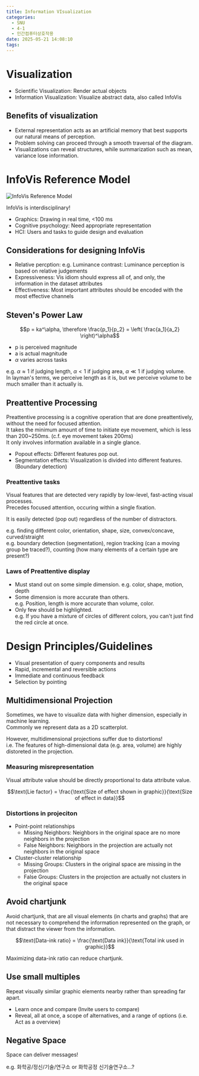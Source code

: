 ```yaml
---
title: Information VIsualization
categories:
  - SNU
  - 4-1
  - 인간컴퓨터상호작용
date: 2025-05-21 14:08:10
tags:
---
```


# Visualization

- Scientific Visualization: Render actual objects
- Information Visualization: Visualize abstract data, also called InfoVis

## Benefits of visualization

- External representation acts as an artificial memory that best supports our natural means of perception.
- Problem solving can proceed through a smooth traversal of the diagram.
- Visualizations can reveal structures, while summarization such as mean, variance lose information.

# InfoVis Reference Model

![InfoVis Reference Model](infovis_reference_model.png)

InfoVis is interdisciplinary!

- Graphics: Drawing in real time, <100 ms
- Cognitive psychology: Need appropriate representation
- HCI: Users and tasks to guide design and evaluation

## Considerations for designing InfoVis

- Relative percption: e.g. Luminance contrast: Luminance perception is based on relative judgements
- Expressiveness: Vis idiom should express all of, and only, the information in the dataset attributes
- Effectiveness: Most important attributes should be encoded with the most effective channels

## Steven's Power Law

$$p = ka^\alpha, \therefore \frac{p_1}{p_2} = \left( \frac{a_1}{a_2} \right)^\alpha$$

- p is perceived magnitude
- a is actual magnitude
- $\alpha$ varies across tasks

e.g. $\alpha \approx 1$ if judging length, $\alpha < 1$ if judging area, $\alpha \ll 1$ if judging volume.  
In layman's terms, we perceive length as it is, but we perceive volume to be much smaller than it actually is.

## Preattentive Processing

Preattentive processing is a cognitive operation that are done preattentively, without the need for focused attention.  
It takes the minimum amount of time to initiate eye movement, which is less than 200~250ms. (c.f. eye movement takes 200ms)  
It only involves information available in a single glance.

- Popout effects: Different features pop out.
- Segmentation effects: Visualization is divided into different features. (Boundary detection)

### Preattentive tasks

Visual features that are detected very rapidly by low-level, fast-acting visual processes.  
Precedes focused attention, occuring within a single fixation.

It is easily detected (pop out) regardless of the number of distractors.

e.g. finding different color, orientation, shape, size, convex/concave, curved/straight  
e.g. boundary detection (segmentation), region tracking (can a moving group be traced?), counting (how many elements of a certain type are present?)

### Laws of Preattentive display

- Must stand out on some simple dimension. e.g. color, shape, motion, depth
- Some dimension is more accurate than others.  
  e.g. Position, length is more accurate than volume, color.
- Only few should be highlighted.  
  e.g. If you have a mixture of circles of different colors, you can't just find the red circle at once.

# Design Principles/Guidelines

- Visual presentation of query components and results
- Rapid, incremental and reversible actions
- Immediate and continuous feedback
- Selection by pointing

## Multidimensional Projection

Sometimes, we have to visualize data with higher dimension, especially in machine learning.  
Commonly we represent data as a 2D scatterplot.

However, multidimensional projections suffer due to distortions!  
i.e. The features of high-dimensional data (e.g. area, volume) are highly distoreted in the projection.

### Measuring misrepresentation

Visual attribute value should be directly proportional to data attribute value.

$$\text{Lie factor} = \frac{\text{Size of effect shown in graphic}}{\text{Size of effect in data}}$$

### Distortions in projeciton

- Point-point relationships
  - Missing Neighbors: Neighbors in the original space are no more neighbors in the projection
  - False Neighbors: Neighbors in the projection are actually not neighbors in the original space
- Cluster-cluster relationship
  - Missing Groups: Clusters in the original space are missing in the projection
  - False Groups: Clusters in the projection are actually not clusters in the original space

## Avoid chartjunk

Avoid chartjunk, that are all visual elements (in charts and graphs) that are not necessary to comprehend the information represented on the graph, or that distract the viewer from the information.

$$\text{Data-ink ratio} = \frac{\text{Data ink}}{\text{Total ink used in graphic}}$$

Maximizing data-ink ratio can reduce chartjunk.

## Use small multiples

Repeat visually similar graphic elements nearby rather than spreading far apart.

- Learn once and compare (Invite users to compare)
- Reveal, all at once, a scope of alternatives, and a range of options (i.e. Act as a overview)

## Negative Space

Space can deliver messages!

e.g. 화학공/정신/기술/연구소 or 화학공정 신기술연구소...?
